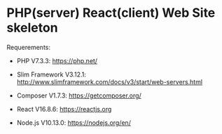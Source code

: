 # PHP(server) React(client) Web Site skeleton

Requerements:
* PHP V7.3.3: https://php.net/
 * Slim Framework V3.12.1: http://www.slimframework.com/docs/v3/start/web-servers.html
 * Composer V1.7.3: https://getcomposer.org/

* React V16.8.6: https://reactjs.org
 * Node.js V10.13.0: https://nodejs.org/en/ 
